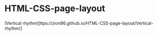 # HTML-CSS-page-layout

###
(Vertical rhythm)[ttps://zion86.github.io/HTML-CSS-page-layout/Vertical-rhythm/]

